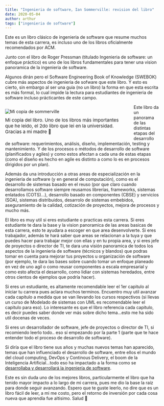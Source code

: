 ```yaml
---
title: "Ingenieria de software, Ian Sommerville: revision del libro"
date: 2020-05-04
author: arthur
tags: ["ingenieria de software"]
---
```


Este es un libro clásico de ingenieria de software que resume muchos temas de esta carrera, es incluso uno de los libros oficialmente recomendados por ACM.

Junto con el libro de Roger Pressman (titulado Ingenieria de software: un enfoque práctico) es uno de los libros fundamentales para tener una vision panoramica de la ingenieria de software.

Algunos dirán pero el Software Engineering Book of Knowledge (SWEBOK) cubre más aspectos de ingenieria de sofware que este libro. Y esto es cierto, sin embargo al ser una guia (no un libro) la forma en que esta escrita es más formal, lo cual impide la lectura para estudiantes de ingenieria de software incluso prácticantes de este campo.

<figure style="float:left;max-height:500px;width:100%;max-width:400px;margin-right:20px;margin-left:0">
    <img src="/images/sommerville.jpg" alt="Mi copia de sommerville" style="margin: none; margin-bottom: 10px;" />
    <figcaption style="font-size:15px;">Mi copia del libro. Uno de los libros más importantes que he leido, el 2do libro que lei en la universidad. Gracias a mi madre 🙂</figcaption>

</figure>

Este libro da un panorama de las distintas etapas del desarrollo de software: requerimientos, análisis, diseño, implementación, testing y mantenimiento. Y de los procesos o métodos de desarrollo de software (planificados y agiles) y como estos afectan a cada una de estas etapas (como el diseño es hecho en agile es distinto a como lo es en procesos dirigidos por un plan).

Además da una introducción a otras areas de especialización en la ingenieria de software (y en general de computación), como es el desarrollo de sistemas basado en el reuso (por que claro cuando desarrollamos software siempre reusamos librerías, frameworks, sistemas enlatados (COTS)...), desarrollo basado en componentes (CBSE) y servicios (SOA), sistemas distribuidos, desarrolo de sistemas embebidos, aseguramiento de la calidad, cotización de proyectos, mejora de procesos y mucho más.

El libro es muy util si eres estudiante o practicas esta carrera. Si eres estudiante te dara la base y la vision panoramica de las areas basicas de esta carrera, esto te ayudara a escoger en que area desenvolverte. Si eres trabajador, además te hará saber que areas se relacionan a la tuya y que puedes hacer para trabajar mejor con ellas y en tu propia area, y si eres jefe de proyectos o director de TI, te dara una visión panoramica de todos los aspectos de la ingenieria de software (técnicos y blandos) que podras tomar en cuenta para mejorar tus proyectos u organización de software (por ejemplo, te dara las bases sobre cuando tomar un enfoque planeado en vez de uno agil o como reusar componentes a escala empresarial y como esto afecta el desarrollo, como lidiar con sistemas heredados, entre otros cientos de ejemplos que podría hacer).

Si eres un estudiante, es altamente recomendable leer el 1er capitulo al iniciar tu carrera pues aclara muchos terminos. Encuentro muy util avanzar cada capitulo a medida que se van llevando los cursos respectivos (si llevas un curso de Modelado de sistemas con UML es recomendable leer el capitulo para eso). Lo interesante es que el libro referencia cada capitulo, es decir puedes saber donde ver más sobre dicho tema...esto me ha sido util docenas de veces.

Si eres un desarrollador de software, jefe de proyectos o director de TI, si recomiendo leerlo todo.. eso sí empezando por la parte 1 (parte que te hace entender todo el proceso de desarrollo de software).

Si diría que el libro tiene sus años y muchas nuevos temas han aparecido, temas que han influenciado el desarrollo de software, entre ellos el mundo del cloud computing, DevOps y Continous Delivery, el boom de la Inteligencia Artificial...todo eso ha impactado a la forma como se [desarrollaba y desarrollará la ingeniería de software](/posts/software-engineering-history/).

Este es sin duda uno de los mejores libros, particularmente el libro que ha tenido mayor impacto a lo largo de mi carrera, pues me dio la base la raíz para donde seguir avanzando. Espero que te guste leerlo, no dire que es un libro fácil de leer, a mi me costo, pero el retorno de inversión por cada cosa nueva que aprendía fue altisimo. Salud 🍻
